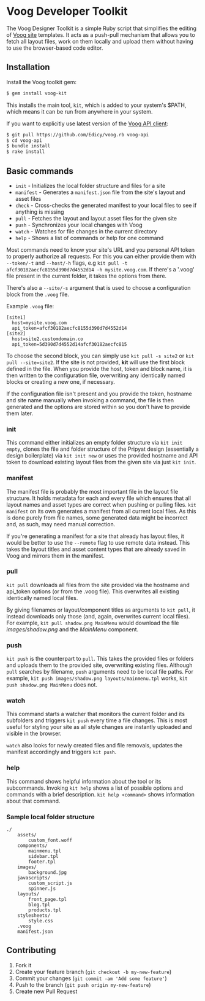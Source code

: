 # Voog Developer Toolkit

The Voog Designer Toolkit is a simple Ruby script that simplifies the editing
of [Voog site](http://www.voog.com) templates. It acts as a push-pull mechanism that allows you to
fetch all layout files, work on them locally and upload them without having to 
use the browser-based code editor.

## Installation

Install the Voog toolkit gem:

```bash
$ gem install voog-kit
```

This installs the main tool, `kit`, which is added to your system's $PATH, which
means it can be run from anywhere in your system.

If you want to explicitly use latest version of the [Voog API client](https://github.com/Edicy/voog.rb):

```bash
$ git pull https://github.com/Edicy/voog.rb voog-api
$ cd voog-api
$ bundle install
$ rake install
```

## Basic commands

* `init`     - Initializes the local folder structure and files for a site
* `manifest` - Generates a `manifest.json` file from the site's layout and asset files
* `check`    - Cross-checks the generated manifest to your local files to see if anything is missing
* `pull`     - Fetches the layout and layout asset files for the given site
* `push`     - Synchronizes your local changes with Voog
* `watch`    - Watches for file changes in the current directory
* `help`     - Shows a list of commands or help for one command

Most commands need to know your site's URL and you personal API token to properly authorize all
requests. For this you can either provide them with `--token/-t` and `--host/-h` 
flags, e.g `kit pull -t afcf30182aecfc8155d390d7d4552d14 -h mysite.voog.com`. If there's a '.voog' file
present in the current folder, it takes the options from there.

There's also a `--site/-s` argument that is used to choose a configuration block from the `.voog` file.

Example `.voog` file:

```
[site1]
  host=mysite.voog.com
  api_token=afcf30182aecfc8155d390d7d4552d14
[site2]
  host=site2.customdomain.co
  api_token=5d390d7d4552d14afcf30182aecfc815
```

To choose the second block, you can simply use `kit pull -s site2` or `kit pull --site=site2`.
If the site is not provided, **kit** will use the first block defined in the file.
When you provide the host, token and block name, it is then written to the configuration file, overwriting
any identically named blocks or creating a new one, if necessary.

If the configuration file isn't present and you provide the token, hostname and site name manually when invoking a
command, the file is then generated and the options are stored within so you don't have to provide them
later.

### init

This command either initializes an empty folder structure via `kit init empty`, clones the file and folder
structure of the Pripyat design (essentially a design boilerplate) via `kit init new` or uses the provided
hostname and API token to download existing layout files from the given site via just `kit init`.

### manifest

The manifest file is probably the most important file in the layout file structure. It holds metadata for each
and every file which ensures that all layout names and asset types are correct when pushing or pulling files.
`kit manifest` on its own generates a manifest from all current local files. As this is done purely from file
names, some generated data might be incorrect and, as such, may need manual correction.

If you're generating a 
manifest for a site that already has layout files, it would be better to use the `--remote` flag to use remote
data instead. This takes the layout titles and asset content types that are already saved in Voog and mirrors 
them in the manifest. 

### pull

`kit pull` downloads all files from the site provided via the hostname and api_token options (or from the .voog 
file). This overwrites all existing identically named local files.

By giving filenames or layout/component titles as arguments to `kit pull`, it instead downloads only those (and, 
again, overwrites current local files). For example, `kit pull shadow.png MainMenu` would download the file *images/shadow.png*
and the *MainMenu* component.

### push

`kit push` is the counterpart to `pull`. This takes the provided files or folders and uploads them to the provided
site, overwriting existing files. Although `pull` searches by filename, `push` arguments need to be local file paths.
For example, `kit push images/shadow.png layouts/mainmenu.tpl` works, `kit push shadow.png MainMenu` does not.

### watch

This command starts a watcher that monitors the current folder and its subfolders and triggers `kit push` every time
a file changes. This is most useful for styling your site as all style changes are instantly uploaded and visible in
the browser.

`watch` also looks for newly created files and file removals, updates the manifest accordingly and triggers `kit push`.

### help

This command shows helpful information about the tool or its subcommands. Invoking `kit help` shows a list of possible
options and commands with a brief description. `kit help <command>` shows information about that command.

### Sample local folder structure

```
./
    assets/
        custom_font.woff
    components/
        mainmenu.tpl
        sidebar.tpl
        footer.tpl
    images/
        background.jpg
    javascripts/
        custom_script.js
        spinner.js
    layouts/
        front_page.tpl
        blog.tpl
        products.tpl
    stylesheets/
        style.css
    .voog
    manifest.json
```

## Contributing

1. Fork it
2. Create your feature branch (`git checkout -b my-new-feature`)
3. Commit your changes (`git commit -am 'Add some feature'`)
4. Push to the branch (`git push origin my-new-feature`)
5. Create new Pull Request
